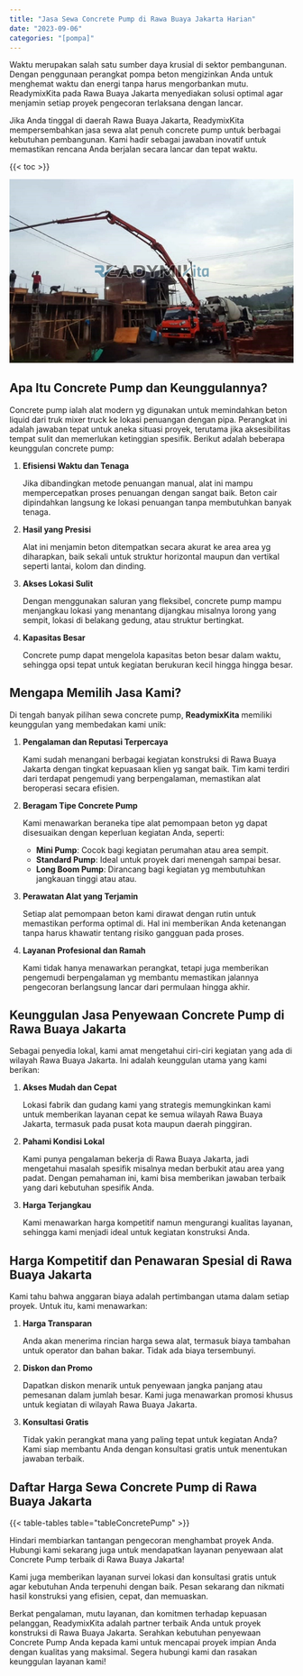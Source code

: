 ```yaml
---
title: "Jasa Sewa Concrete Pump di Rawa Buaya Jakarta Harian"
date: "2023-09-06"
categories: "[pompa]"
---
```


Waktu merupakan salah satu sumber daya krusial di sektor pembangunan. Dengan penggunaan perangkat pompa beton mengizinkan Anda untuk menghemat waktu dan energi tanpa harus mengorbankan mutu. ReadymixKita pada Rawa Buaya Jakarta menyediakan solusi optimal agar menjamin setiap proyek pengecoran terlaksana dengan lancar.

Jika Anda tinggal di daerah Rawa Buaya Jakarta, ReadymixKita mempersembahkan jasa sewa alat penuh concrete pump untuk berbagai kebutuhan pembangunan. Kami hadir sebagai jawaban inovatif untuk memastikan rencana Anda berjalan secara lancar dan tepat waktu.

{{< toc >}}

![Jasa Sewa Concrete Pump di Rawa Buaya Jakarta Harian](/images/pompa/sewa-pompa-01.jpg)

## Apa Itu Concrete Pump dan Keunggulannya?

Concrete pump ialah alat modern yg digunakan untuk memindahkan beton liquid dari truk mixer truck ke lokasi penuangan dengan pipa. Perangkat ini adalah jawaban tepat untuk aneka situasi proyek, terutama jika aksesibilitas tempat sulit dan memerlukan ketinggian spesifik. Berikut adalah beberapa keunggulan concrete pump:

1. **Efisiensi Waktu dan Tenaga**

   Jika dibandingkan metode penuangan manual, alat ini mampu mempercepatkan proses penuangan dengan sangat baik. Beton cair dipindahkan langsung ke lokasi penuangan tanpa membutuhkan banyak tenaga.

2. **Hasil yang Presisi**

   Alat ini menjamin beton ditempatkan secara akurat ke area area yg diharapkan, baik sekali untuk struktur horizontal maupun dan vertikal seperti lantai, kolom dan dinding.

3. **Akses Lokasi Sulit**

   Dengan menggunakan saluran yang fleksibel, concrete pump mampu menjangkau lokasi yang menantang dijangkau misalnya lorong yang sempit, lokasi di belakang gedung, atau struktur bertingkat.

4. **Kapasitas Besar**

   Concrete pump dapat mengelola kapasitas beton besar dalam waktu, sehingga opsi tepat untuk kegiatan berukuran kecil hingga hingga besar.

## Mengapa Memilih Jasa Kami?

Di tengah banyak pilihan sewa concrete pump, **ReadymixKita** memiliki keunggulan yang membedakan kami unik:

1. **Pengalaman dan Reputasi Terpercaya**

   Kami sudah menangani berbagai kegiatan konstruksi di Rawa Buaya Jakarta dengan tingkat kepuasaan klien yg sangat baik. Tim kami terdiri dari terdapat pengemudi yang berpengalaman, memastikan alat beroperasi secara efisien.

2. **Beragam Tipe Concrete Pump**

   Kami menawarkan beraneka tipe alat pemompaan beton yg dapat disesuaikan dengan keperluan kegiatan Anda, seperti:
   - **Mini Pump**: Cocok bagi kegiatan perumahan atau area sempit.
   - **Standard Pump**: Ideal untuk proyek dari menengah sampai besar.
   - **Long Boom Pump**: Dirancang bagi kegiatan yg membutuhkan jangkauan tinggi atau atau.

3. **Perawatan Alat yang Terjamin**

   Setiap alat pemompaan beton kami dirawat dengan rutin untuk memastikan performa optimal di. Hal ini memberikan Anda ketenangan tanpa harus khawatir tentang risiko gangguan pada proses.

4. **Layanan Profesional dan Ramah**

   Kami tidak hanya menawarkan perangkat, tetapi juga memberikan pengemudi berpengalaman yg membantu memastikan jalannya pengecoran berlangsung lancar dari permulaan hingga akhir.

## Keunggulan Jasa Penyewaan Concrete Pump di Rawa Buaya Jakarta

Sebagai penyedia lokal, kami amat mengetahui ciri-ciri kegiatan yang ada di wilayah Rawa Buaya Jakarta. Ini adalah keunggulan utama yang kami berikan:

1. **Akses Mudah dan Cepat**

   Lokasi fabrik dan gudang kami yang strategis memungkinkan kami untuk memberikan layanan cepat ke semua wilayah Rawa Buaya Jakarta, termasuk pada pusat kota maupun daerah pinggiran.

2. **Pahami Kondisi Lokal**

   Kami punya pengalaman bekerja di Rawa Buaya Jakarta, jadi mengetahui masalah spesifik misalnya medan berbukit atau area yang padat. Dengan pemahaman ini, kami bisa memberikan jawaban terbaik yang dari kebutuhan spesifik Anda.

3. **Harga Terjangkau**

   Kami menawarkan harga kompetitif namun mengurangi kualitas layanan, sehingga kami menjadi ideal untuk kegiatan konstruksi Anda.

## Harga Kompetitif dan Penawaran Spesial di Rawa Buaya Jakarta

Kami tahu bahwa anggaran biaya adalah pertimbangan utama dalam setiap proyek. Untuk itu, kami menawarkan:

1. **Harga Transparan**

   Anda akan menerima rincian harga sewa alat, termasuk biaya tambahan untuk operator dan bahan bakar. Tidak ada biaya tersembunyi.

2. **Diskon dan Promo**

   Dapatkan diskon menarik untuk penyewaan jangka panjang atau pemesanan dalam jumlah besar. Kami juga menawarkan promosi khusus untuk kegiatan di wilayah Rawa Buaya Jakarta.

3. **Konsultasi Gratis**

   Tidak yakin perangkat mana yang paling tepat untuk kegiatan Anda? Kami siap membantu Anda dengan konsultasi gratis untuk menentukan jawaban terbaik.

## Daftar Harga Sewa Concrete Pump di Rawa Buaya Jakarta

{{< table-tables table="tableConcretePump" >}}

Hindari membiarkan tantangan pengecoran menghambat proyek Anda. Hubungi kami sekarang juga untuk mendapatkan layanan penyewaan alat Concrete Pump terbaik di Rawa Buaya Jakarta!

Kami juga memberikan layanan survei lokasi dan konsultasi gratis untuk agar kebutuhan Anda terpenuhi dengan baik. Pesan sekarang dan nikmati hasil konstruksi yang efisien, cepat, dan memuaskan.

Berkat pengalaman, mutu layanan, dan komitmen terhadap kepuasan pelanggan, ReadymixKita adalah partner terbaik Anda untuk proyek konstruksi di Rawa Buaya Jakarta. Serahkan kebutuhan penyewaan Concrete Pump Anda kepada kami untuk mencapai proyek impian Anda dengan kualitas yang maksimal. Segera hubungi kami dan rasakan keunggulan layanan kami!